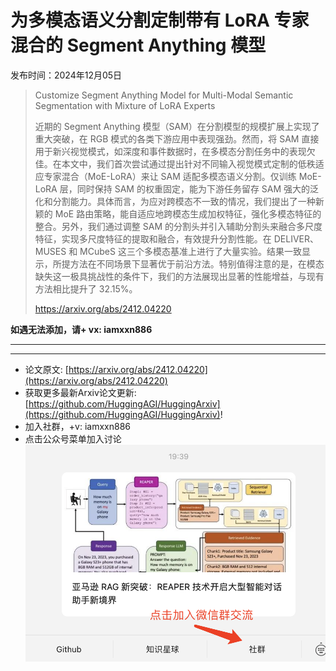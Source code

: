 # 为多模态语义分割定制带有 LoRA 专家混合的 Segment Anything 模型
发布时间：2024年12月05日


> Customize Segment Anything Model for Multi-Modal Semantic Segmentation with Mixture of LoRA Experts
>
> 近期的 Segment Anything 模型（SAM）在分割模型的规模扩展上实现了重大突破，在 RGB 模式的各类下游应用中表现强劲。然而，将 SAM 直接用于新兴视觉模式，如深度和事件数据时，在多模态分割任务中的表现欠佳。在本文中，我们首次尝试通过提出针对不同输入视觉模式定制的低秩适应专家混合（MoE-LoRA）来让 SAM 适配多模态语义分割。仅训练 MoE-LoRA 层，同时保持 SAM 的权重固定，能为下游任务留存 SAM 强大的泛化和分割能力。具体而言，为应对跨模态不一致的情况，我们提出了一种新颖的 MoE 路由策略，能自适应地跨模态生成加权特征，强化多模态特征的整合。另外，我们通过调整 SAM 的分割头并引入辅助分割头来融合多尺度特征，实现多尺度特征的提取和融合，有效提升分割性能。在 DELIVER、MUSES 和 MCubeS 这三个多模态基准上进行了大量实验。结果一致显示，所提方法在不同场景下显著优于前沿方法。特别值得注意的是，在模态缺失这一极具挑战性的条件下，我们的方法展现出显著的性能增益，与现有方法相比提升了 32.15%。
>
> https://arxiv.org/abs/2412.04220

**如遇无法添加，请+ vx: iamxxn886**
<hr />


<hr />

- 论文原文: [https://arxiv.org/abs/2412.04220](https://arxiv.org/abs/2412.04220)
- 获取更多最新Arxiv论文更新: [https://github.com/HuggingAGI/HuggingArxiv](https://github.com/HuggingAGI/HuggingArxiv)!
- 加入社群，+v: iamxxn886
- 点击公众号菜单加入讨论
![](https://raw.githubusercontent.com/HuggingAGI/wx_assets/main/2024/07/31/1722434818326-94339e92-22f1-4472-9d27-fed232f70b5d.jpeg)